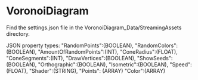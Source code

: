 # VoronoiDiagram

Find the settings.json file in the VoronoiDiagram_Data/StreamingAssets directory.

JSON property types:
"RandomPoints":(BOOLEAN),
"RandomColors":(BOOLEAN),
"AmountOfRandomPoints":(INT),
"ConeRadius":(FLOAT),
"ConeSegments":(INT),
"DrawVertices":(BOOLEAN),
"ShowSeeds":(BOOLEAN),
"Orthographic":(BOOLEAN),
"Isometric":(BOOLEAN),
"Speed":(FLOAT),
"Shader":(STRING),
"Points": (ARRAY)
"Color":(ARRAY)
